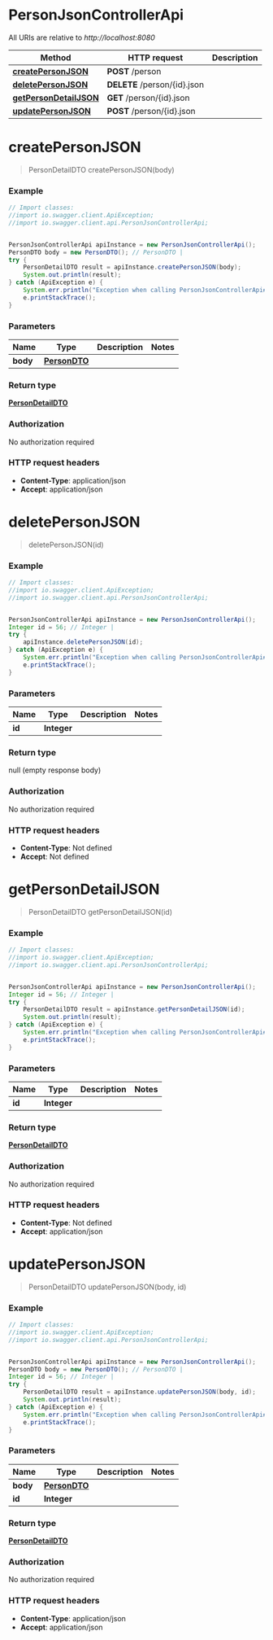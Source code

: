 # PersonJsonControllerApi

All URIs are relative to *http://localhost:8080*

Method | HTTP request | Description
------------- | ------------- | -------------
[**createPersonJSON**](PersonJsonControllerApi.md#createPersonJSON) | **POST** /person | 
[**deletePersonJSON**](PersonJsonControllerApi.md#deletePersonJSON) | **DELETE** /person/{id}.json | 
[**getPersonDetailJSON**](PersonJsonControllerApi.md#getPersonDetailJSON) | **GET** /person/{id}.json | 
[**updatePersonJSON**](PersonJsonControllerApi.md#updatePersonJSON) | **POST** /person/{id}.json | 

<a name="createPersonJSON"></a>
# **createPersonJSON**
> PersonDetailDTO createPersonJSON(body)



### Example
```java
// Import classes:
//import io.swagger.client.ApiException;
//import io.swagger.client.api.PersonJsonControllerApi;


PersonJsonControllerApi apiInstance = new PersonJsonControllerApi();
PersonDTO body = new PersonDTO(); // PersonDTO | 
try {
    PersonDetailDTO result = apiInstance.createPersonJSON(body);
    System.out.println(result);
} catch (ApiException e) {
    System.err.println("Exception when calling PersonJsonControllerApi#createPersonJSON");
    e.printStackTrace();
}
```

### Parameters

Name | Type | Description  | Notes
------------- | ------------- | ------------- | -------------
 **body** | [**PersonDTO**](PersonDTO.md)|  |

### Return type

[**PersonDetailDTO**](PersonDetailDTO.md)

### Authorization

No authorization required

### HTTP request headers

 - **Content-Type**: application/json
 - **Accept**: application/json

<a name="deletePersonJSON"></a>
# **deletePersonJSON**
> deletePersonJSON(id)



### Example
```java
// Import classes:
//import io.swagger.client.ApiException;
//import io.swagger.client.api.PersonJsonControllerApi;


PersonJsonControllerApi apiInstance = new PersonJsonControllerApi();
Integer id = 56; // Integer | 
try {
    apiInstance.deletePersonJSON(id);
} catch (ApiException e) {
    System.err.println("Exception when calling PersonJsonControllerApi#deletePersonJSON");
    e.printStackTrace();
}
```

### Parameters

Name | Type | Description  | Notes
------------- | ------------- | ------------- | -------------
 **id** | **Integer**|  |

### Return type

null (empty response body)

### Authorization

No authorization required

### HTTP request headers

 - **Content-Type**: Not defined
 - **Accept**: Not defined

<a name="getPersonDetailJSON"></a>
# **getPersonDetailJSON**
> PersonDetailDTO getPersonDetailJSON(id)



### Example
```java
// Import classes:
//import io.swagger.client.ApiException;
//import io.swagger.client.api.PersonJsonControllerApi;


PersonJsonControllerApi apiInstance = new PersonJsonControllerApi();
Integer id = 56; // Integer | 
try {
    PersonDetailDTO result = apiInstance.getPersonDetailJSON(id);
    System.out.println(result);
} catch (ApiException e) {
    System.err.println("Exception when calling PersonJsonControllerApi#getPersonDetailJSON");
    e.printStackTrace();
}
```

### Parameters

Name | Type | Description  | Notes
------------- | ------------- | ------------- | -------------
 **id** | **Integer**|  |

### Return type

[**PersonDetailDTO**](PersonDetailDTO.md)

### Authorization

No authorization required

### HTTP request headers

 - **Content-Type**: Not defined
 - **Accept**: application/json

<a name="updatePersonJSON"></a>
# **updatePersonJSON**
> PersonDetailDTO updatePersonJSON(body, id)



### Example
```java
// Import classes:
//import io.swagger.client.ApiException;
//import io.swagger.client.api.PersonJsonControllerApi;


PersonJsonControllerApi apiInstance = new PersonJsonControllerApi();
PersonDTO body = new PersonDTO(); // PersonDTO | 
Integer id = 56; // Integer | 
try {
    PersonDetailDTO result = apiInstance.updatePersonJSON(body, id);
    System.out.println(result);
} catch (ApiException e) {
    System.err.println("Exception when calling PersonJsonControllerApi#updatePersonJSON");
    e.printStackTrace();
}
```

### Parameters

Name | Type | Description  | Notes
------------- | ------------- | ------------- | -------------
 **body** | [**PersonDTO**](PersonDTO.md)|  |
 **id** | **Integer**|  |

### Return type

[**PersonDetailDTO**](PersonDetailDTO.md)

### Authorization

No authorization required

### HTTP request headers

 - **Content-Type**: application/json
 - **Accept**: application/json

